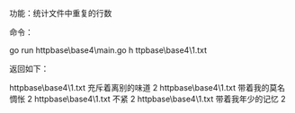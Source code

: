 功能：统计文件中重复的行数

命令：

go run httpbase\base4\main.go  h
ttpbase\base4\1.txt

返回如下：

httpbase\base4\1.txt    充斥着离别的味道        2
httpbase\base4\1.txt    带着我的莫名惆怅        2
httpbase\base4\1.txt    不紧    2
httpbase\base4\1.txt    带着我年少的记忆        2
